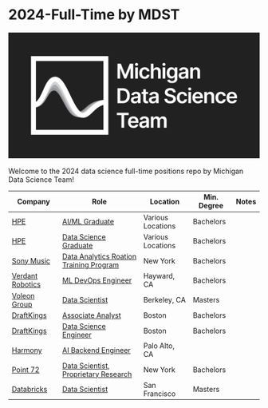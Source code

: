 # 2024-Full-Time by MDST

![](MDST_logo.png)

Welcome to the 2024 data science full-time positions repo by Michigan Data Science Team!

| Company | Role | Location | Min. Degree | Notes |
| ------- | ---- | -------- | ----------- | ----- |
| [HPE](https://careers.hpe.com/us/en/students) | [AI/ML Graduate](https://careers.hpe.com/us/en/job/1160957/Artificial-Intelligence-AI-Machine-Learning-ML-Graduate) | Various Locations | Bachelors |
| [HPE](https://careers.hpe.com/us/en/students) | [Data Science Graduate](https://careers.hpe.com/us/en/job/1160953/Data-Science-Graduate) | Various Locations | Bachelors |
| [Sony Music](https://www.sonymusic.com/careers/) | [Data Analytics Roation Training Program](https://boards.greenhouse.io/sonymusic/jobs/6916340002) | New York | Bachelors |
| [Verdant Robotics](https://jobs.lever.co/verdantrobotics) | [ML DevOps Engineer](https://jobs.lever.co/verdantrobotics/5ffd262f-ca16-4683-963b-933b6dab1467) | Hayward, CA | Bachelors | 
| [Voleon Group](https://voleon.com/index.html%3Fp=124.html) | [Data Scientist](https://jobs.lever.co/voleon/ebd0306d-4353-4b10-be9d-479af8127617) | Berkeley, CA | Masters |
| [DraftKings](https://careers.draftkings.com/students-grads/entry-level/) | [Associate Analyst](https://draftkings.wd1.myworkdayjobs.com/Campus_Career_Portal/job/Boston-MA/Associate-Analyst--December-2023-and-May-2024-Grads-_JR07276) | Boston | Bachelors |
| [DraftKings](https://careers.draftkings.com/students-grads/entry-level/) | [Data Science Engineer](https://draftkings.wd1.myworkdayjobs.com/Campus_Career_Portal/job/Boston-MA/Data-Science-Engineer_JR06976) | Boston | Bachelors |
| [Harmony](https://open.harmony.one/yearn-for-vast-and-endless-sea) | [AI Backend Engineer](https://jobs.lever.co/harmony/80681513-b887-4a9b-b725-6bba0e7e4e9f) | Palo Alto, CA |
| [Point 72](https://point72.com/students-early-career/) | [Data Scientist, Proprietary Research](https://boards.greenhouse.io/point72/jobs/4644238002) | New York | Bachelors |
| [Databricks](https://www.databricks.com/company/careers) | [Data Scientist](https://www.databricks.com/company/careers/university-recruiting/data-scientist---new-grad-2024-start-6866554002) | San Francisco | Masters |
